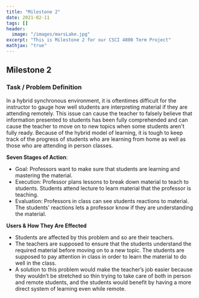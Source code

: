 ```yaml
---
title: "Milestone 2"
date: 2021-02-11
tags: []
header: 
  image: "/images/marsLake.jpg"
excerpt: "This is Milestone 2 for our CSCI 4800 Term Project"
mathjax: "true"
---
```

## Milestone 2

### Task / Problem Definition

In a hybrid synchronous environment, it is oftentimes difficult for the instructor to gauge how well students are interpreting material if they are attending remotely. This issue can cause the teacher to falsely believe that information presented to students has been fully comprehended and can cause the teacher to move on to new topics when some students aren't fully ready. Because of the hybrid model of learning, it is tough to keep track of the progress of students who are learning from home as well as those who are attending in person classes.

**Seven Stages of Action**:
  - Goal: Professors want to make sure that students are learning and mastering the material. 
  - Execution: Professor plans lessons to break down material to teach to students. Students attend lecture to learn material that the professor is teaching. 
  - Evaluation: Professors in class can see students reactions to material. The students' reactions lets a professor know if they are understanding the material. 

**Users & How They Are Effected**

  - Students are affected by this problem and so are their teachers.
  - The teachers are supposed to ensure that the students understand the required material before moving on to a new topic. The students are supposed to pay attention in class in order to learn the material to do well in the class.
  - A solution to this problem would make the teacher’s job easier because they wouldn’t be stretched so thin trying to take care of both in person and remote students, and the students would benefit by having a more direct system of learning even while remote.
